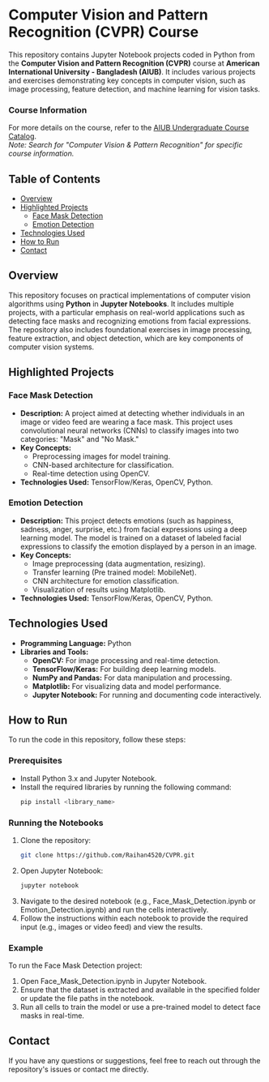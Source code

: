# Computer Vision and Pattern Recognition (CVPR) Course

This repository contains Jupyter Notebook projects coded in Python from the **Computer Vision and Pattern Recognition (CVPR)** course at **American International University - Bangladesh (AIUB)**. It includes various projects and exercises demonstrating key concepts in computer vision, such as image processing, feature detection, and machine learning for vision tasks.

### Course Information
For more details on the course, refer to the [AIUB Undergraduate Course Catalog](https://www.aiub.edu/faculties/fst/ug-course-catalog).  
*Note: Search for "Computer Vision & Pattern Recognition" for specific course information.*

## Table of Contents
- [Overview](#overview)
- [Highlighted Projects](#highlighted-projects)
  - [Face Mask Detection](#face-mask-detection)
  - [Emotion Detection](#emotion-detection)
- [Technologies Used](#technologies-used)
- [How to Run](#how-to-run)
- [Contact](#contact)

## Overview

This repository focuses on practical implementations of computer vision algorithms using **Python** in **Jupyter Notebooks**. It includes multiple projects, with a particular emphasis on real-world applications such as detecting face masks and recognizing emotions from facial expressions. The repository also includes foundational exercises in image processing, feature extraction, and object detection, which are key components of computer vision systems.

## Highlighted Projects

### Face Mask Detection

- **Description:** A project aimed at detecting whether individuals in an image or video feed are wearing a face mask. This project uses convolutional neural networks (CNNs) to classify images into two categories: "Mask" and "No Mask."
- **Key Concepts:**
  - Preprocessing images for model training.
  - CNN-based architecture for classification.
  - Real-time detection using OpenCV.
- **Technologies Used:** TensorFlow/Keras, OpenCV, Python.

### Emotion Detection

- **Description:** This project detects emotions (such as happiness, sadness, anger, surprise, etc.) from facial expressions using a deep learning model. The model is trained on a dataset of labeled facial expressions to classify the emotion displayed by a person in an image.
- **Key Concepts:**
  - Image preprocessing (data augmentation, resizing).
  - Transfer learning (Pre trained model: MobileNet).
  - CNN architecture for emotion classification.
  - Visualization of results using Matplotlib.
- **Technologies Used:** TensorFlow/Keras, OpenCV, Python.

## Technologies Used

- **Programming Language:** Python
- **Libraries and Tools:**
  - **OpenCV:** For image processing and real-time detection.
  - **TensorFlow/Keras:** For building deep learning models.
  - **NumPy and Pandas:** For data manipulation and processing.
  - **Matplotlib:** For visualizing data and model performance.
  - **Jupyter Notebook:** For running and documenting code interactively.

## How to Run

To run the code in this repository, follow these steps:

### Prerequisites

- Install Python 3.x and Jupyter Notebook.
- Install the required libraries by running the following command:
  ```bash
  pip install <library_name>

### Running the Notebooks
1. Clone the repository:
   ```bash
   git clone https://github.com/Raihan4520/CVPR.git
2. Open Jupyter Notebook:
   ```bash
   jupyter notebook
3. Navigate to the desired notebook (e.g., Face_Mask_Detection.ipynb or Emotion_Detection.ipynb) and run the cells interactively.
4. Follow the instructions within each notebook to provide the required input (e.g., images or video feed) and view the results.

### Example
To run the Face Mask Detection project:

1. Open Face_Mask_Detection.ipynb in Jupyter Notebook.
2. Ensure that the dataset is extracted and available in the specified folder or update the file paths in the notebook.
3. Run all cells to train the model or use a pre-trained model to detect face masks in real-time.

## Contact

If you have any questions or suggestions, feel free to reach out through the repository's issues or contact me directly.
